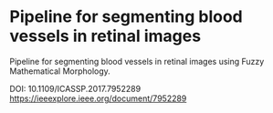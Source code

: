 # Pipeline for segmenting blood vessels in retinal images 
Pipeline for segmenting blood vessels in retinal images using Fuzzy Mathematical Morphology.

DOI: 10.1109/ICASSP.2017.7952289
https://ieeexplore.ieee.org/document/7952289
